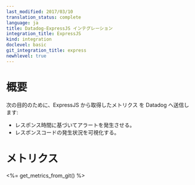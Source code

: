 ```yaml
---
last_modified: 2017/03/10
translation_status: complete
language: ja
title: Datadog-ExpressJS インテグレーション
integration_title: ExpressJS
kind: integration
doclevel: basic
git_integration_title: express
newhlevel: true
---
```


<!-- Add the connect-datadog middleware to your application to:

* Alert on your response times
* Monitor your response code -->

# 概要

次の目的のために、ExpressJS から取得したメトリクス を Datadog へ送信します:

* レスポンス時間に基づいてアラートを発生させる。
* レスポンスコードの発生状況を可視化する。


<!-- ## Metrics

<%= get_metrics_from_git() %> -->

# メトリクス

<%= get_metrics_from_git() %>